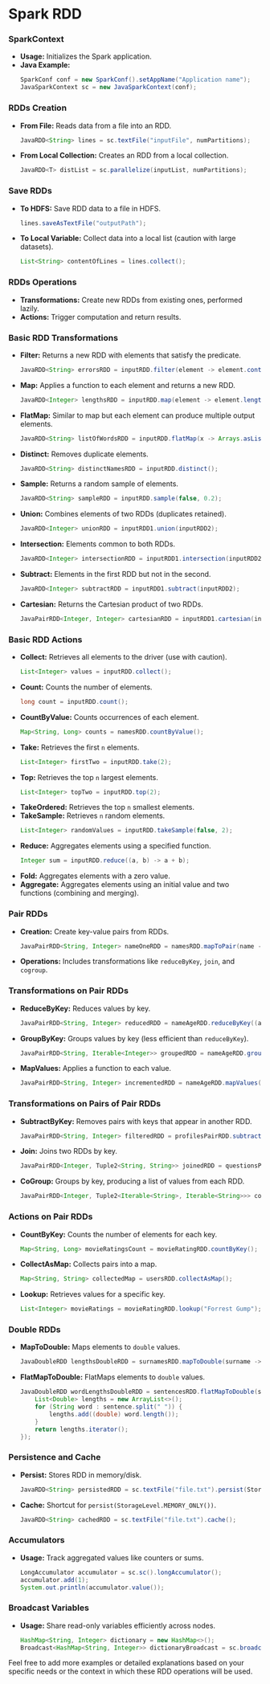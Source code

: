 # Spark RDD
### SparkContext
- **Usage:** Initializes the Spark application.
- **Java Example:**
  ```java
  SparkConf conf = new SparkConf().setAppName("Application name");
  JavaSparkContext sc = new JavaSparkContext(conf);
  ```

### RDDs Creation
- **From File:** Reads data from a file into an RDD.
  ```java
  JavaRDD<String> lines = sc.textFile("inputFile", numPartitions);
  ```
- **From Local Collection:** Creates an RDD from a local collection.
  ```java
  JavaRDD<T> distList = sc.parallelize(inputList, numPartitions);
  ```

### Save RDDs
- **To HDFS:** Save RDD data to a file in HDFS.
  ```java
  lines.saveAsTextFile("outputPath");
  ```
- **To Local Variable:** Collect data into a local list (caution with large datasets).
  ```java
  List<String> contentOfLines = lines.collect();
  ```

### RDDs Operations
- **Transformations:** Create new RDDs from existing ones, performed lazily.
- **Actions:** Trigger computation and return results.

### Basic RDD Transformations
- **Filter:** Returns a new RDD with elements that satisfy the predicate.
  ```java
  JavaRDD<String> errorsRDD = inputRDD.filter(element -> element.contains("error"));
  ```
- **Map:** Applies a function to each element and returns a new RDD.
  ```java
  JavaRDD<Integer> lengthsRDD = inputRDD.map(element -> element.length());
  ```
- **FlatMap:** Similar to map but each element can produce multiple output elements.
  ```java
  JavaRDD<String> listOfWordsRDD = inputRDD.flatMap(x -> Arrays.asList(x.split(" ")).iterator());
  ```
- **Distinct:** Removes duplicate elements.
  ```java
  JavaRDD<String> distinctNamesRDD = inputRDD.distinct();
  ```
- **Sample:** Returns a random sample of elements.
  ```java
  JavaRDD<String> sampleRDD = inputRDD.sample(false, 0.2);
  ```
- **Union:** Combines elements of two RDDs (duplicates retained).
  ```java
  JavaRDD<Integer> unionRDD = inputRDD1.union(inputRDD2);
  ```
- **Intersection:** Elements common to both RDDs.
  ```java
  JavaRDD<Integer> intersectionRDD = inputRDD1.intersection(inputRDD2);
  ```
- **Subtract:** Elements in the first RDD but not in the second.
  ```java
  JavaRDD<Integer> subtractRDD = inputRDD1.subtract(inputRDD2);
  ```
- **Cartesian:** Returns the Cartesian product of two RDDs.
  ```java
  JavaPairRDD<Integer, Integer> cartesianRDD = inputRDD1.cartesian(inputRDD2);
  ```

### Basic RDD Actions
- **Collect:** Retrieves all elements to the driver (use with caution).
  ```java
  List<Integer> values = inputRDD.collect();
  ```
- **Count:** Counts the number of elements.
  ```java
  long count = inputRDD.count();
  ```
- **CountByValue:** Counts occurrences of each element.
  ```java
  Map<String, Long> counts = namesRDD.countByValue();
  ```
- **Take:** Retrieves the first `n` elements.
  ```java
  List<Integer> firstTwo = inputRDD.take(2);
  ```
- **Top:** Retrieves the top `n` largest elements.
  ```java
  List<Integer> topTwo = inputRDD.top(2);
  ```
- **TakeOrdered:** Retrieves the top `n` smallest elements.
- **TakeSample:** Retrieves `n` random elements.
  ```java
  List<Integer> randomValues = inputRDD.takeSample(false, 2);
  ```
- **Reduce:** Aggregates elements using a specified function.
  ```java
  Integer sum = inputRDD.reduce((a, b) -> a + b);
  ```
- **Fold:** Aggregates elements with a zero value.
- **Aggregate:** Aggregates elements using an initial value and two functions (combining and merging).

### Pair RDDs
- **Creation:** Create key-value pairs from RDDs.
  ```java
  JavaPairRDD<String, Integer> nameOneRDD = namesRDD.mapToPair(name -> new Tuple2<>(name, 1));
  ```
- **Operations:** Includes transformations like `reduceByKey`, `join`, and `cogroup`.

### Transformations on Pair RDDs
- **ReduceByKey:** Reduces values by key.
  ```java
  JavaPairRDD<String, Integer> reducedRDD = nameAgeRDD.reduceByKey((a, b) -> Math.min(a, b));
  ```
- **GroupByKey:** Groups values by key (less efficient than `reduceByKey`).
  ```java
  JavaPairRDD<String, Iterable<Integer>> groupedRDD = nameAgeRDD.groupByKey();
  ```
- **MapValues:** Applies a function to each value.
  ```java
  JavaPairRDD<String, Integer> incrementedRDD = nameAgeRDD.mapValues(age -> age + 1);
  ```

### Transformations on Pairs of Pair RDDs
- **SubtractByKey:** Removes pairs with keys that appear in another RDD.
  ```java
  JavaPairRDD<String, Integer> filteredRDD = profilesPairRDD.subtractByKey(bannedPairRDD);
  ```
- **Join:** Joins two RDDs by key.
  ```java
  JavaPairRDD<Integer, Tuple2<String, String>> joinedRDD = questionsPairRDD.join(answersPairRDD);
  ```
- **CoGroup:** Groups by key, producing a list of values from each RDD.
  ```java
  JavaPairRDD<Integer, Tuple2<Iterable<String>, Iterable<String>>> cogroupedRDD = moviesPairRDD.cogroup(directorsPairRDD);
  ```

### Actions on Pair RDDs
- **CountByKey:** Counts the number of elements for each key.
  ```java
  Map<String, Long> movieRatingsCount = movieRatingRDD.countByKey();
  ```
- **CollectAsMap:** Collects pairs into a map.
  ```java
  Map<String, String> collectedMap = usersRDD.collectAsMap();
  ```
- **Lookup:** Retrieves values for a specific key.
  ```java
  List<Integer> movieRatings = movieRatingRDD.lookup("Forrest Gump");
  ```

### Double RDDs
- **MapToDouble:** Maps elements to `double` values.
  ```java
  JavaDoubleRDD lengthsDoubleRDD = surnamesRDD.mapToDouble(surname -> (double) surname.length());
  ```
- **FlatMapToDouble:** FlatMaps elements to `double` values.
  ```java
  JavaDoubleRDD wordLengthsDoubleRDD = sentencesRDD.flatMapToDouble(sentence -> {
      List<Double> lengths = new ArrayList<>();
      for (String word : sentence.split(" ")) {
          lengths.add((double) word.length());
      }
      return lengths.iterator();
  });
  ```

### Persistence and Cache
- **Persist:** Stores RDD in memory/disk.
  ```java
  JavaRDD<String> persistedRDD = sc.textFile("file.txt").persist(StorageLevel.MEMORY_ONLY());
  ```
- **Cache:** Shortcut for `persist(StorageLevel.MEMORY_ONLY())`.
  ```java
  JavaRDD<String> cachedRDD = sc.textFile("file.txt").cache();
  ```

### Accumulators
- **Usage:** Track aggregated values like counters or sums.
  ```java
  LongAccumulator accumulator = sc.sc().longAccumulator();
  accumulator.add(1);
  System.out.println(accumulator.value());
  ```

### Broadcast Variables
- **Usage:** Share read-only variables efficiently across nodes.
  ```java
  HashMap<String, Integer> dictionary = new HashMap<>();
  Broadcast<HashMap<String, Integer>> dictionaryBroadcast = sc.broadcast(dictionary);
  ```

Feel free to add more examples or detailed explanations based on your specific needs or the context in which these RDD operations will be used.